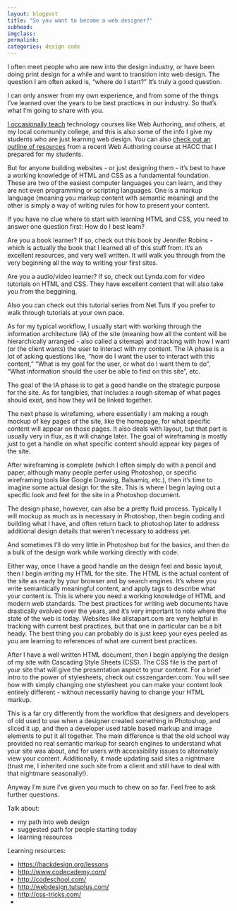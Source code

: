 ```yaml
---
layout: blogpost
title: "So you want to become a web designer?"
subhead:
imgclass:
permalink:
categories: design code
---
```


I often meet people who are new into the design industry, or have been doing print design for a while and want to transition into web design. The question I am often asked is, “where do I start?” It’s truly a good question.

I can only answer from my own experience, and from some of the things I’ve learned over the years to be best practices in our industry. So that’s what I’m going to share with you.

[I occasionally teach](http://joelglovier.com/hacc/) technology courses like Web Authoring, and others, at my local community college, and this is also some of the info I give my students who are just learning web design. You can also [check out an outline of resources](http://joelglovier.com/hacc/2011/spring/web-authoring/) from a recent Web Authoring course at HACC that I prepared for my students.

But for anyone building websites - or just designing them - it’s best to have a working knowledge of HTML and CSS as a fundamental foundation. These are two of the easiest computer languages you can learn, and they are not even programming or scripting languages. One is a markup language (meaning you markup content with semantic meaning) and the other is simply a way of writing rules for how to present your content.

If you have no clue where to start with learning HTML and CSS, you need to answer one question first: How do I best learn?

Are you a book learner? If so, check out this book by Jennifer Robins - which is actually the book that I learned all of this stuff from. It’s an excellent resources, and very well written. It will walk you through from the very beginning all the way to writing your first sites.

Are you a audio/video learner? If so, check out Lynda.com for video tutorials on HTML and CSS. They have excellent content that will also take you from the beggining.

Also you can check out this tutorial series from Net Tuts if you prefer to walk through tutorials at your own pace.

As for my typical workflow, I usually start with working through the information architecture (IA) of the site (meaning how all the content will be hierarchically arranged - also called a sitemap) and tracking with how I want (or the client wants) the user to interact with my content. The IA phase is a lot of asking questions like, “how do I want the user to interact with this content,” “What is my goal for the user, or what do I want them to do”, “What information should the user be able to find on this site”, etc.

The goal of the IA phase is to get a good handle on the strategic purpose for the site. As for tangibles, that includes a rough sitemap of what pages should exist, and how they will be linked together.

The next phase is wirefaming, where essentially I am making a rough mockup of key pages of the site, like the homepage, for what specific content will appear on those pages. It also deals with layout, but that part is usually very in flux, as it will change later. The goal of wireframing is mostly just to get a handle on what specific content should appear key pages of the site.

After wireframing is complete (which I often simply do with a pencil and paper, although many people perfer using Photoshop, or specific wireframing tools like Google Drawing, Balsamiq, etc.), then it’s time to imagine some actual design for the site. This is where I begin laying out a specific look and feel for the site in a Photoshop document.

The design phase, however, can also be a pretty fluid process. Typically I will mockup as much as is necessary in Photoshop, then begin coding and building what I have, and often return back to photoshop later to address additional design details that weren’t necessary to address yet.

And sometimes I’ll do very little in Photoshop but for the basics, and then do a bulk of the design work while working directly with code.

Either way, once I have a good handle on the design feel and basic layout, then I begin writing my HTML for the site. The HTML is the actual content of the site as ready by your browser and by search engines. It’s where you write semantically meaningful content, and apply tags to describe what your content is. This is where you need a working knowledge of HTML and modern web standards. The best practices for writing web documents have drastically evolved over the years, and it’s very important to note where the state of the web is today. Websites like alistapart.com are very helpful in tracking with current best practices, but that one in particular can be a bit heady. The best thing you can probably do is just keep your eyes peeled as you are learning to references of what are current best practices.

After I have a well written HTML document, then I begin applying the design of my site with Cascading Style Sheets (CSS). The CSS file is the part of your site that will give the presentation aspect to your content. For a brief intro to the power of stylesheets, check out csszengarden.com. You will see how with simply changing one stylesheet you can make your content look entirely different - without necessarily having to change your HTML markup.

This is a far cry differently from the workflow that designers and developers of old used to use when a designer created something in Photoshop, and sliced it up, and then a developer used table based markup and image elements to put it all together. The main difference is that the old school way provided no real semantic markup for search engines to understand what your site was about, and for users with accessibility issues to alternately view your content. Additionally, it made updating said sites a nightmare (trust me, I inherited one such site from a client and still have to deal with that nightmare seasonally!).

Anyway I’m sure I’ve given you much to chew on so far. Feel free to ask further questions.

Talk about:
- my path into web design
- suggested path for people starting today
- learning resources

Learning resources:
- https://hackdesign.org/lessons
- http://www.codecademy.com/
- http://codeschool.com/
- http://webdesign.tutsplus.com/
- http://css-tricks.com/
-